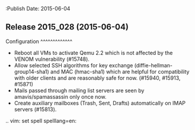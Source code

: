 :Publish Date: 2015-06-04

Release 2015_028 (2015-06-04)
-----------------------------

Configuration
^^^^^^^^^^^^^

* Reboot all VMs to activate Qemu 2.2 which is not affected by the VENOM
  vulnerability (#15748).
* Allow selected SSH algorithms for key exchange (diffie-hellman-group14-sha1)
  and MAC (hmac-sha1) which are helpful for compatibility with older clients
  and are reasonably safe for now. (#15940, #15913, #15871)
* Mails passed through mailing list servers are seen by amavis/spamassassin only
  once now.
* Create auxiliary mailboxes (Trash, Sent, Drafts) automatically on IMAP servers
  (#15813).


.. vim: set spell spelllang=en:
